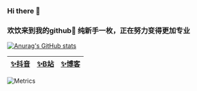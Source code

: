 ### Hi there 👋
###  欢饮来到我的github👋  纯新手一枚，正在努力变得更加专业<br>
[![Anurag's GitHub stats](https://github-readme-stats.vercel.app/api?username=CHERISH0115)](https://github.com/anuraghazra/github-readme-stats)

| [✨抖音](https://v.douyin.com/AJSA1Kg/) | [✨B站](https://b23.tv/WpapFVK) | [✨博客](https://cherish0115.github.io/) |
| ------------- | ------------- | ------------- |



![Metrics](https://metrics.lecoq.io/CHERISH0115?template=classic&languages=1&isocalendar=1&base=header%2C%20activity%2C%20community%2C%20repositories%2C%20metadata&base.indepth=false&base.hireable=false&base.skip=false&isocalendar=false&isocalendar.duration=half-year&languages=false&languages.limit=8&languages.threshold=0%25&languages.other=false&languages.colors=github&languages.sections=most-used&languages.indepth=false&languages.analysis.timeout=15&languages.analysis.timeout.repositories=7.5&languages.categories=markup%2C%20programming&languages.recent.categories=markup%2C%20programming&languages.recent.load=300&languages.recent.days=14&config.timezone=Asia%2FShanghai)



<!--
**CHERISH0115/CHERISH0115** is a ✨ _special_ ✨ repository because its `README.md` (this file) appears on your GitHub profile.

Here are some ideas to get you started:

- 🔭 I’m currently working on ...
- 🌱 I’m currently learning ...
- 👯 I’m looking to collaborate on ...
- 🤔 I’m looking for help with ...
- 💬 Ask me about ...
- 📫 How to reach me: ...
- 😄 Pronouns: ...
- ⚡ Fun fact: ...
-->
